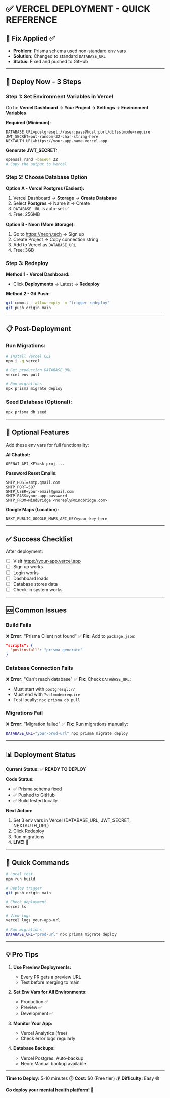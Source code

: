 # ✅ VERCEL DEPLOYMENT - QUICK REFERENCE

## 🚨 Fix Applied ✅
- **Problem:** Prisma schema used non-standard env vars
- **Solution:** Changed to standard `DATABASE_URL`
- **Status:** Fixed and pushed to GitHub

---

## 🚀 Deploy Now - 3 Steps

### Step 1: Set Environment Variables in Vercel

Go to: **Vercel Dashboard → Your Project → Settings → Environment Variables**

**Required (Minimum):**
```env
DATABASE_URL=postgresql://user:pass@host:port/db?sslmode=require
JWT_SECRET=put-random-32-char-string-here
NEXTAUTH_URL=https://your-app-name.vercel.app
```

**Generate JWT_SECRET:**
```bash
openssl rand -base64 32
# Copy the output to Vercel
```

### Step 2: Choose Database Option

**Option A - Vercel Postgres (Easiest):**
1. Vercel Dashboard → **Storage** → **Create Database**
2. Select **Postgres** → Name it → Create
3. `DATABASE_URL` is auto-set ✅
4. Free: 256MB

**Option B - Neon (More Storage):**
1. Go to https://neon.tech → Sign up
2. Create Project → Copy connection string
3. Add to Vercel as `DATABASE_URL`
4. Free: 3GB

### Step 3: Redeploy

**Method 1 - Vercel Dashboard:**
- Click **Deployments** → Latest → **Redeploy**

**Method 2 - Git Push:**
```bash
git commit --allow-empty -m "trigger redeploy"
git push origin main
```

---

## 📋 Post-Deployment

### Run Migrations:
```bash
# Install Vercel CLI
npm i -g vercel

# Get production DATABASE_URL
vercel env pull

# Run migrations
npx prisma migrate deploy
```

### Seed Database (Optional):
```bash
npx prisma db seed
```

---

## 🔧 Optional Features

Add these env vars for full functionality:

**AI Chatbot:**
```env
OPENAI_API_KEY=sk-proj-...
```

**Password Reset Emails:**
```env
SMTP_HOST=smtp.gmail.com
SMTP_PORT=587
SMTP_USER=your-email@gmail.com
SMTP_PASS=your-app-password
SMTP_FROM=MindBridge <noreply@mindbridge.com>
```

**Google Maps (Location):**
```env
NEXT_PUBLIC_GOOGLE_MAPS_API_KEY=your-key-here
```

---

## ✅ Success Checklist

After deployment:
- [ ] Visit https://your-app.vercel.app
- [ ] Sign up works
- [ ] Login works
- [ ] Dashboard loads
- [ ] Database stores data
- [ ] Check-in system works

---

## 🆘 Common Issues

### Build Fails
❌ **Error:** "Prisma Client not found"
✅ **Fix:** Add to `package.json`:
```json
"scripts": {
  "postinstall": "prisma generate"
}
```

### Database Connection Fails
❌ **Error:** "Can't reach database"
✅ **Fix:** Check `DATABASE_URL`:
- Must start with `postgresql://`
- Must end with `?sslmode=require`
- Test locally: `npx prisma db pull`

### Migrations Fail
❌ **Error:** "Migration failed"
✅ **Fix:** Run migrations manually:
```bash
DATABASE_URL="your-prod-url" npx prisma migrate deploy
```

---

## 📊 Deployment Status

**Current Status:** ✅ **READY TO DEPLOY**

**Code Status:**
- ✅ Prisma schema fixed
- ✅ Pushed to GitHub
- ✅ Build tested locally

**Next Action:**
1. Set 3 env vars in Vercel (DATABASE_URL, JWT_SECRET, NEXTAUTH_URL)
2. Click Redeploy
3. Run migrations
4. **LIVE!** 🎉

---

## 🎯 Quick Commands

```bash
# Local test
npm run build

# Deploy trigger
git push origin main

# Check deployment
vercel ls

# View logs
vercel logs your-app-url

# Run migrations
DATABASE_URL="prod-url" npx prisma migrate deploy
```

---

## 💡 Pro Tips

1. **Use Preview Deployments:**
   - Every PR gets a preview URL
   - Test before merging to main

2. **Set Env Vars for All Environments:**
   - Production ✅
   - Preview ✅
   - Development ✅

3. **Monitor Your App:**
   - Vercel Analytics (free)
   - Check error logs regularly

4. **Database Backups:**
   - Vercel Postgres: Auto-backup
   - Neon: Manual backup available

---

**Time to Deploy:** 5-10 minutes ⏱️
**Cost:** $0 (Free tier) 💰
**Difficulty:** Easy 🟢

**Go deploy your mental health platform! 🚀**

